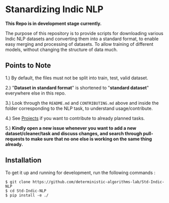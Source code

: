 # Stanardizing Indic NLP

**This Repo is in development stage currently.**

The purpose of this repository is to provide scripts for downloading various Indic NLP datasets and converting them into a standard format, to enable easy merging and processing of datasets. To allow training of different models, without changing the structure of data much.

## Points to Note

1.) By default, the files must not be split into train, test, valid dataset. 

2.) "**Dataset in standard format**" is shortened to "**standard dataset**" everywhere else in this repo.

3.) Look through the ```README.md``` and ```CONTRIBUTING.md``` above and inside the folder corresponding to the NLP task, to understand usage/contribute.

4.) See [Projects](https://github.com/deterministic-algorithms-lab/Std-Indic-NLP/projects) if you want to contribute to already planned tasks. 

5.) **Kindly open a new issue whenever you want to add a new dataset/cleaner/task and discuss changes, and search through pull-requests to make sure that no one else is working on the same thing already.**

## Installation

To get it up and running for development, run the following commands :
```
$ git clone https://github.com/deterministic-algorithms-lab/Std-Indic-NLP
$ cd Std-Indic-NLP
$ pip install -e ./
```
